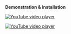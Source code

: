 **Demonstration & Installation**

[![YouTube video player](https://img.youtube.com/vi/vUEu3yvQ8Dk/0.jpg)](https://www.youtube.com/watch?v=vUEu3yvQ8Dk)

[![YouTube video player](https://img.youtube.com/vi/-QTiDZOsdoQ/0.jpg)](https://www.youtube.com/watch?v=-QTiDZOsdoQ)
